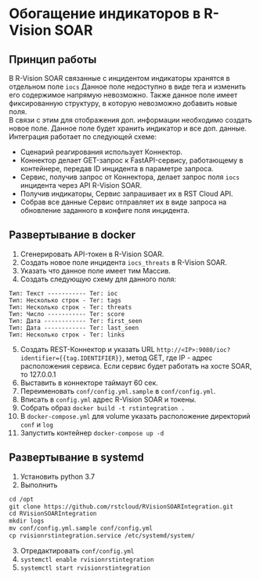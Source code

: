 # Обогащение индикаторов в R-Vision SOAR
## Принцип работы
В R-Vision SOAR связанные с инцидентом индикаторы хранятся в 
отдельном поле `iocs` Данное поле недоступно в виде тега и изменить 
его содержимое напрямую невозможно. Также данное поле имеет фиксированную 
структуру, в которую невозможно добавить новые поля.  
В связи с этим для отображения доп. информации необходимо создать новое поле.
Данное поле будет хранить индикатор и все доп. данные.  
Интеграция работает по следующей схеме:
- Сценарий реагирования использует Коннектор.
- Коннектор делает GET-запрос к FastAPI-сервису, работающему в контейнере, передав ID инцидента в параметре запроса.
- Сервис, получив запрос от Коннектора, делает запрос поля `iocs` инцидента через API R-Vision SOAR.
- Получив индикаторы, Сервис запрашивает их в RST Cloud API.
- Собрав все данные Сервис отправляет их в виде запроса на обновление заданного в конфиге поля инцидента.
## Развертывание в docker
1. Сгенерировать API-токен в R-Vision SOAR.
2. Создать новое поле инцидента `iocs_threats` в R-Vision SOAR.
3. Указать что данное поле имеет тим Массив.
4. Создать следующую схему для данного поля: 
``` 
Тип: Текст ----------- Тег: ioc
Тип: Несколько строк - Тег: tags
Тип: Несколько строк - Тег: threats
Тип: Число ----------- Тег: score
Тип: Дата ------------ Тег: first_seen
Тип: Дата ------------ Тег: last_seen
Тип: Несколько строк - Тег: links
```
5. Создать REST-Коннектор и указать URL `http://<IP>:9080/ioc?identifier={{tag.IDENTIFIER}}`, метод GET, где IP - адрес расположения сервиса. Если сервис будет работать на хосте SOAR, то 127.0.0.1
6. Выставить в коннекторе таймаут 60 сек.
7. Переименовать `conf/config.yml.sample` в `conf/config.yml`.
8. Вписать в `config.yml` адрес R-Vision SOAR и токены.
9. Собрать образ `docker build -t rstintegration .`
10. В `docker-compose.yml` для volume указать расположение директорий `conf` и `log`
11. Запустить контейнер `docker-compose up -d`

## Развертывание в systemd
1. Установить python 3.7
2. Выполнить
```pip3.7 install -r requirements.txt
cd /opt
git clone https://github.com/rstcloud/RVisionSOARIntegration.git
cd RVisionSOARIntegration
mkdir logs
mv conf/config.yml.sample conf/config.yml
cp rvisionrstintegration.service /etc/systemd/system/
```
3. Отредактировать `conf/config.yml`
4. `systemctl enable rvisionrstintegration`
5. `systemctl start rvisionrstintegration`